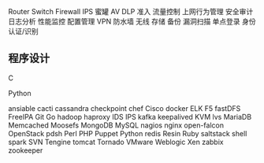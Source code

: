 Router
Switch
Firewall
IPS
蜜罐
AV
DLP
准入
流量控制
上网行为管理
安全审计
日志分析
性能监控
配置管理
VPN
防水墙
无线
存储
备份
漏洞扫描
单点登录
身份认证/识别

## 程序设计
C

Python

ansiable
cacti
cassandra
checkpoint
chef
Cisco
docker
ELK
F5
fastDFS
FreeIPA
Git
Go
hadoop
haproxy
IDS
IPS
kafka
keepalived
KVM
lvs
MariaDB
Memcached
Moosefs
MongoDB
MySQL
nagios
nginx
open-falcon
OpenStack
pdsh
Perl
PHP
Puppet
Python
redis
Resin
Ruby
saltstack
shell
spark
SVN
Tengine
tomcat
Tornado
VMware
Weblogic
Xen
zabbix
zookeeper

